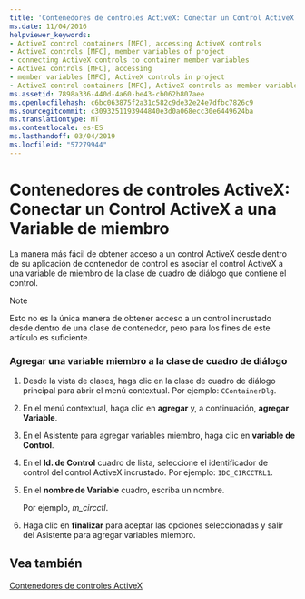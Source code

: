 ```yaml
---
title: 'Contenedores de controles ActiveX: Conectar un Control ActiveX a una Variable de miembro'
ms.date: 11/04/2016
helpviewer_keywords:
- ActiveX control containers [MFC], accessing ActiveX controls
- ActiveX controls [MFC], member variables of project
- connecting ActiveX controls to container member variables
- ActiveX controls [MFC], accessing
- member variables [MFC], ActiveX controls in project
- ActiveX control containers [MFC], ActiveX controls as member variables
ms.assetid: 7898a336-440d-4a60-be43-cb062b807aee
ms.openlocfilehash: c6bc063875f2a31c582c9de32e24e7dfbc7826c9
ms.sourcegitcommit: c3093251193944840e3d0a068ecc30e6449624ba
ms.translationtype: MT
ms.contentlocale: es-ES
ms.lasthandoff: 03/04/2019
ms.locfileid: "57279944"
---
```

# <a name="activex-control-containers-connecting-an-activex-control-to-a-member-variable"></a>Contenedores de controles ActiveX: Conectar un Control ActiveX a una Variable de miembro

La manera más fácil de obtener acceso a un control ActiveX desde dentro de su aplicación de contenedor de control es asociar el control ActiveX a una variable de miembro de la clase de cuadro de diálogo que contiene el control.

> [!NOTE]
>  Esto no es la única manera de obtener acceso a un control incrustado desde dentro de una clase de contenedor, pero para los fines de este artículo es suficiente.

### <a name="adding-a-member-variable-to-the-dialog-class"></a>Agregar una variable miembro a la clase de cuadro de diálogo

1. Desde la vista de clases, haga clic en la clase de cuadro de diálogo principal para abrir el menú contextual. Por ejemplo: `CContainerDlg`.

1. En el menú contextual, haga clic en **agregar** y, a continuación, **agregar Variable**.

1. En el Asistente para agregar variables miembro, haga clic en **variable de Control**.

1. En el **Id. de Control** cuadro de lista, seleccione el identificador de control del control ActiveX incrustado. Por ejemplo: `IDC_CIRCCTRL1`.

1. En el **nombre de Variable** cuadro, escriba un nombre.

   Por ejemplo, *m_circctl*.

1. Haga clic en **finalizar** para aceptar las opciones seleccionadas y salir del Asistente para agregar variables miembro.

## <a name="see-also"></a>Vea también

[Contenedores de controles ActiveX](../mfc/activex-control-containers.md)
